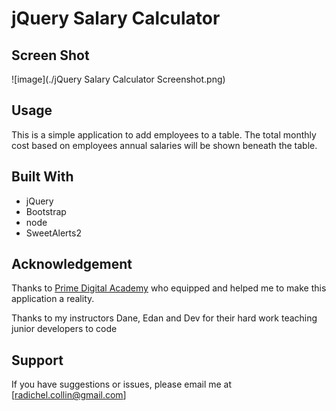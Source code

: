 # jQuery Salary Calculator


## Screen Shot

![image](./jQuery Salary Calculator Screenshot.png)

## Usage

This is a simple application to add employees to a table.
The total monthly cost based on employees annual salaries will be shown beneath the table.

## Built With


- jQuery
- Bootstrap
- node
- SweetAlerts2


## Acknowledgement

Thanks to [Prime Digital Academy](www.primeacademy.io) who equipped and helped me to make this application a reality.

Thanks to my instructors Dane, Edan and Dev for their hard work teaching junior developers to code 

## Support
If you have suggestions or issues, please email me at [radichel.collin@gmail.com]